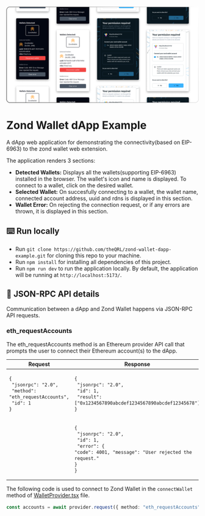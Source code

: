 ![Zond Wallet dApp Example Preview Cover](misc/zond_wallet_dapp_example_preview_cover.png)

# Zond Wallet dApp Example

A dApp web application for demonstrating the connectivity(based on EIP-6963) to the zond wallet web extension.

The application renders 3 sections:

- **Detected Wallets:** Displays all the wallets(supporting EIP-6963) installed in the browser. The wallet's icon and name is displayed. To connect to a wallet, click on the desired wallet.
- **Selected Wallet:** On succesfully connecting to a wallet, the wallet name, connected account address, uuid and rdns is displayed in this section.
- **Wallet Error:** On rejecting the connection request, or if any errors are thrown, it is displayed in this section.

## :keyboard: Run locally

- Run `git clone https://github.com/theQRL/zond-wallet-dapp-example.git` for cloning this repo to your machine.
- Run `npm install` for installing all dependencies of this project.
- Run `npm run dev` to run the application locally. By default, the application will be running at `http://localhost:5173/`.

## :link: JSON-RPC API details

Communication between a dApp and Zond Wallet happens via JSON-RPC API requests.

### eth_requestAccounts

The eth_requestAccounts method is an Ethereum provider API call that prompts the user to connect their Ethereum account(s) to the dApp.

| **Request**                                                                                           | **Response**                                                                                                                             | **Example**                                                        |
| ----------------------------------------------------------------------------------------------------- | ---------------------------------------------------------------------------------------------------------------------------------------- | ------------------------------------------------------------------ |
| <pre><code>{<br> "jsonrpc": "2.0",<br> "method": "eth_requestAccounts",<br> "id": 1<br>}</code></pre> | <pre><code>{<br> "jsonrpc": "2.0",<br> "id": 1,<br> "result": ["0x1234567890abcdef1234567890abcdef12345678"]<br>}</code></pre>           | `"result": ["0x1234567890abcdef1234567890abcdef12345678"]`         |
|                                                                                                       | <pre><code>{<br> "jsonrpc": "2.0",<br> "id": 1,<br> "error": { "code": 4001, "message": "User rejected the request." }<br>}</code></pre> | `"error": {"code": 4001, "message": "User rejected the request."}` |

The following code is used to connect to Zond Wallet in the `connectWallet` method of [WalletProvider.tsx](src/components/WalletProvider.tsx) file.

```typescript
const accounts = await provider.request({ method: "eth_requestAccounts" });
```

